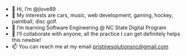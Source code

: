 - 👋 Hi, I’m @jlove89
- 👀 My interests are cars, music, web development, gaming, hockey, paintball, disc golf.
- 🌱 I’m learning Software Engineering @ NC State Digital Program
- 💞️ I’ll collaborate with anyone, all the practice I can get definitely helps this newbie!
- 📫 You can reach me at my email pristinesolutionsnc@gmail.com

<!---
jlove89/jlove89 is a ✨ special ✨ repository because its `README.md` (this file) appears on your GitHub profile.
You can click the Preview link to take a look at your changes.
--->
